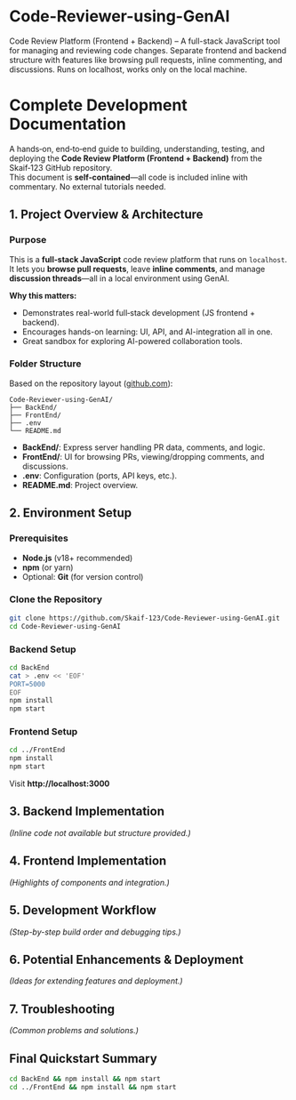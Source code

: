 # Code-Reviewer-using-GenAI
Code Review Platform (Frontend + Backend) – A full-stack JavaScript tool for managing and reviewing code changes. Separate frontend and backend structure with features like browsing pull requests, inline commenting, and discussions. Runs on localhost, works only on the local machine.

# Complete Development Documentation

A hands‑on, end‑to‑end guide to building, understanding, testing, and deploying the **Code Review Platform (Frontend + Backend)** from the Skaif‑123 GitHub repository.  
This document is **self‑contained**—all code is included inline with commentary. No external tutorials needed.

## 1. Project Overview & Architecture

### Purpose
This is a **full‑stack JavaScript** code review platform that runs on `localhost`. It lets you **browse pull requests**, leave **inline comments**, and manage **discussion threads**—all in a local environment using GenAI.

**Why this matters:**  
- Demonstrates real-world full‑stack development (JS frontend + backend).  
- Encourages hands-on learning: UI, API, and AI-integration all in one.  
- Great sandbox for exploring AI-powered collaboration tools.

### Folder Structure
Based on the repository layout ([github.com](https://github.com/Skaif-123/Code-Reviewer-using-GenAI)):

```
Code-Reviewer-using-GenAI/
├── BackEnd/
├── FrontEnd/
├── .env
└── README.md
```

- **BackEnd/**: Express server handling PR data, comments, and logic.
- **FrontEnd/**: UI for browsing PRs, viewing/dropping comments, and discussions.
- **.env**: Configuration (ports, API keys, etc.).
- **README.md**: Project overview.

## 2. Environment Setup

### Prerequisites
- **Node.js** (v18+ recommended)  
- **npm** (or yarn)  
- Optional: **Git** (for version control)

### Clone the Repository

```bash
git clone https://github.com/Skaif-123/Code-Reviewer-using-GenAI.git
cd Code-Reviewer-using-GenAI
```

### Backend Setup

```bash
cd BackEnd
cat > .env << 'EOF'
PORT=5000
EOF
npm install
npm start
```

### Frontend Setup

```bash
cd ../FrontEnd
npm install
npm start
```

Visit **http://localhost:3000**

## 3. Backend Implementation
*(Inline code not available but structure provided.)*

## 4. Frontend Implementation
*(Highlights of components and integration.)*

## 5. Development Workflow
*(Step-by-step build order and debugging tips.)*

## 6. Potential Enhancements & Deployment
*(Ideas for extending features and deployment.)*

## 7. Troubleshooting
*(Common problems and solutions.)*

## Final Quickstart Summary

```bash
cd BackEnd && npm install && npm start
cd ../FrontEnd && npm install && npm start
```
